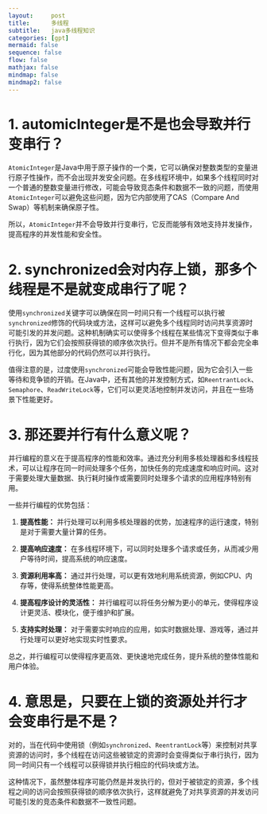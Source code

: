 ```yaml
---
layout:     post
title:      多线程
subtitle:   java多线程知识
categories: [gpt]
mermaid: false
sequence: false
flow: false
mathjax: false
mindmap: false
mindmap2: false
---
```


# 1. automicInteger是不是也会导致并行变串行？
`AtomicInteger`是Java中用于原子操作的一个类，它可以确保对整数类型的变量进行原子性操作，而不会出现并发安全问题。在多线程环境中，如果多个线程同时对一个普通的整数变量进行修改，可能会导致竞态条件和数据不一致的问题，而使用`AtomicInteger`可以避免这些问题，因为它内部使用了CAS（Compare And Swap）等机制来确保原子性。

所以，`AtomicInteger`并不会导致并行变串行，它反而能够有效地支持并发操作，提高程序的并发性能和安全性。

# 2. synchronized会对内存上锁，那多个线程是不是就变成串行了呢？
使用`synchronized`关键字可以确保在同一时间只有一个线程可以执行被`synchronized`修饰的代码块或方法，这样可以避免多个线程同时访问共享资源时可能引发的并发问题。这种机制确实可以使得多个线程在某些情况下变得类似于串行执行，因为它们会按照获得锁的顺序依次执行。但并不是所有情况下都会完全串行化，因为其他部分的代码仍然可以并行执行。

值得注意的是，过度使用`synchronized`可能会导致性能问题，因为它会引入一些等待和竞争锁的开销。在Java中，还有其他的并发控制方式，如`ReentrantLock`、`Semaphore`、`ReadWriteLock`等，它们可以更灵活地控制并发访问，并且在一些场景下性能更好。

# 3. 那还要并行有什么意义呢？
并行编程的意义在于提高程序的性能和效率。通过充分利用多核处理器和多线程技术，可以让程序在同一时间处理多个任务，加快任务的完成速度和响应时间。这对于需要处理大量数据、执行耗时操作或需要同时处理多个请求的应用程序特别有用。

一些并行编程的优势包括：

1. **提高性能：** 并行处理可以利用多核处理器的优势，加速程序的运行速度，特别是对于需要大量计算的任务。

2. **提高响应速度：** 在多线程环境下，可以同时处理多个请求或任务，从而减少用户等待时间，提高系统的响应速度。

3. **资源利用率高：** 通过并行处理，可以更有效地利用系统资源，例如CPU、内存等，使得系统整体性能更高。

4. **提高程序设计的灵活性：** 并行编程可以将任务分解为更小的单元，使得程序设计更灵活、模块化，便于维护和扩展。

5. **支持实时处理：** 对于需要实时响应的应用，如实时数据处理、游戏等，通过并行处理可以更好地实现实时性要求。

总之，并行编程可以使得程序更高效、更快速地完成任务，提升系统的整体性能和用户体验。

# 4. 意思是，只要在上锁的资源处并行才会变串行是不是？
对的，当在代码中使用锁（例如`synchronized`、`ReentrantLock`等）来控制对共享资源的访问时，多个线程在访问这些被锁定的资源时会变得类似于串行执行，因为同一时间只有一个线程可以获得锁并执行相应的代码块或方法。

这种情况下，虽然整体程序可能仍然是并发执行的，但对于被锁定的资源，多个线程之间的访问会按照获得锁的顺序依次执行，这样就避免了对共享资源的并发访问可能引发的竞态条件和数据不一致性问题。
